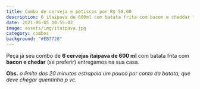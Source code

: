 ```yaml
---
title: Combo de cerveja e petiscos por R$ 50,00
description: 6 itaipava de 600ml com batata frita com bacon e cheddar todas as quartas.
date: 2021-06-05 10:55:02
image: assets/img/itaipava.jpg
category: combos
background: "#EB7728"
---
```

Peça já seu combo de **6 cervejas itaipava de 600 ml** com batata frita com **bacon e chedar** (se preferir) entregamos na sua casa.

**Obs.** *o limite dos 20 minutos estrapola um pouco por conta da batata, que deve chegar quentinha p vc.*